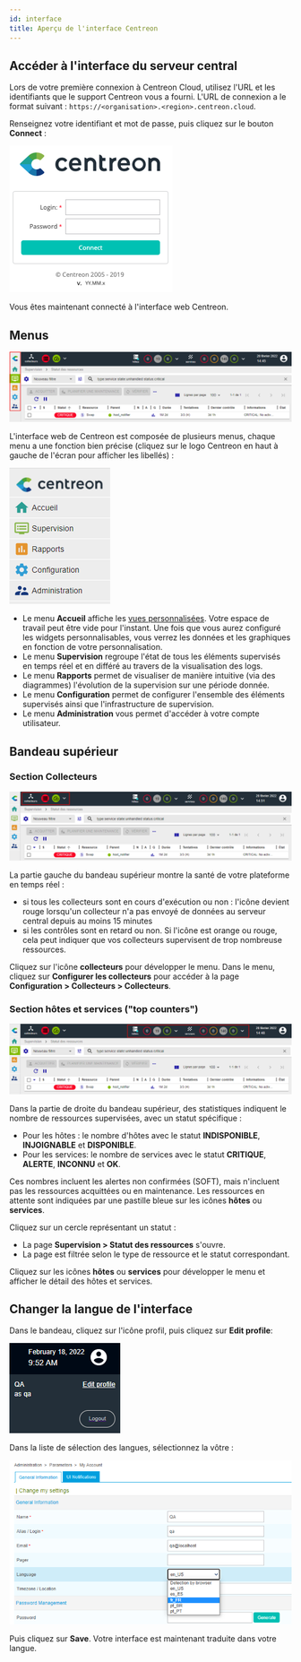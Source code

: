 ```yaml
---
id: interface
title: Aperçu de l'interface Centreon
---
```


## Accéder à l'interface du serveur central

Lors de votre première connexion à Centreon Cloud, utilisez l'URL et les identifiants que le support Centreon vous a fourni. L'URL de connexion a le format suivant : `https://<organisation>.<region>.centreon.cloud`.

Renseignez votre identifiant et mot de passe, puis cliquez sur le bouton **Connect** :

![image](../assets/getting-started/aconnection.png)

Vous êtes maintenant connecté à l'interface web Centreon.

## Menus

![image](../assets/getting-started/menus.png)

L'interface web de Centreon est composée de plusieurs menus, chaque menu a une fonction bien précise (cliquez sur le logo Centreon en haut à gauche de l'écran pour afficher les libellés) :

![image](../assets/getting-started/amenu.png)

* Le menu **Accueil** affiche les [vues personnalisées](create-custom-view.md). Votre espace de travail peut être vide pour l'instant. Une fois que vous aurez configuré les widgets
  personnalisables, vous verrez les données et les graphiques en fonction de votre personnalisation.
* Le menu **Supervision** regroupe l'état de tous les éléments supervisés en temps réel et en différé au travers de la
  visualisation des logs.
* Le menu **Rapports** permet de visualiser de manière intuitive (via des diagrammes) l'évolution de la supervision sur
  une période donnée.
* Le menu **Configuration** permet de configurer l'ensemble des éléments supervisés ainsi que l'infrastructure de supervision.
* Le menu **Administration** vous permet d'accéder à votre compte utilisateur.

## Bandeau supérieur

### Section Collecteurs

![image](../assets/getting-started/banner_pollers.png)

La partie gauche du bandeau supérieur montre la santé de votre plateforme en temps réel :

* si tous les collecteurs sont en cours d'exécution ou non : l'icône devient rouge lorsqu'un collecteur n'a pas envoyé de données au serveur central depuis au moins 15 minutes
* si les contrôles sont en retard ou non. Si l'icône est orange ou rouge, cela peut indiquer que vos collecteurs supervisent de trop nombreuse ressources.

Cliquez sur l'icône **collecteurs** pour développer le menu. Dans le menu, cliquez sur **Configurer les collecteurs** pour accéder à la page **Configuration > Collecteurs > Collecteurs**.

### Section hôtes et services ("top counters")

![image](../assets/getting-started/top_counters.png)

Dans la partie de droite du bandeau supérieur, des statistiques indiquent le nombre de ressources supervisées, avec un statut spécifique :

* Pour les hôtes : le nombre d'hôtes avec le statut **INDISPONIBLE**, **INJOIGNABLE** et **DISPONIBLE**.
* Pour les services: le nombre de services avec le statut **CRITIQUE**, **ALERTE**, **INCONNU** et **OK**.

Ces nombres incluent les alertes non confirmées (SOFT), mais n'incluent pas les ressources acquittées ou en maintenance. Les ressources en attente sont indiquées par une pastille bleue sur les icônes **hôtes** ou **services**.

Cliquez sur un cercle représentant un statut :

* La page **Supervision > Statut des ressources** s'ouvre.
* La page est filtrée selon le type de ressource et le statut correspondant.

Cliquez sur les icônes **hôtes** ou **services** pour développer le menu et afficher le détail des hôtes et services.

## Changer la langue de l'interface

Dans le bandeau, cliquez sur l'icône profil, puis cliquez sur **Edit profile**:

![image](../assets/getting-started/change_language_1.png)

Dans la liste de sélection des langues, sélectionnez la vôtre :

![image](../assets/getting-started/change_language_2.png)

Puis cliquez sur **Save**. Votre interface est maintenant traduite dans votre
langue.
